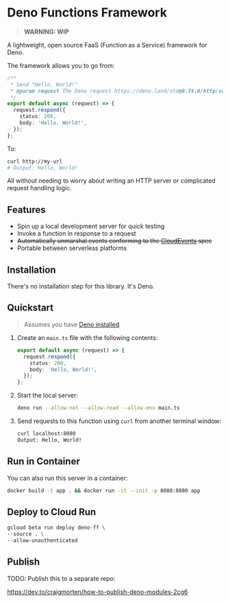 # Deno Functions Framework

> **WARNING: WIP**

A lightweight, open source FaaS (Function as a Service) framework for Deno.

The framework allows you to go from:

```ts
/**
 * Send "Hello, World!"
 * @param request The Deno request https://deno.land/std@0.74.0/http/server.ts
 */
export default async (request) => {
  request.respond({
    status: 200,
    body: 'Hello, World!',
  });
};
```

To:

```sh
curl http://my-url
# Output: Hello, World!
```

All without needing to worry about writing an HTTP server or complicated request handling logic.

## Features

- Spin up a local development server for quick testing
- Invoke a function in response to a request
- ~~Automatically unmarshal events conforming to the
  [CloudEvents](https://cloudevents.io/) spec~~
- Portable between serverless platforms

## Installation

There's no installation step for this library. It's Deno.

## Quickstart

> Assumes you have [Deno installed](https://deno.land/#installation)

1. Create an `main.ts` file with the following contents:

    ```ts
    export default async (request) => {
      request.respond({
        status: 200,
        body: 'Hello, World!',
      });
    };
    ```

1. Start the local server:

    ```sh
    deno run --allow-net --allow-read --allow-env main.ts
    ```

1. Send requests to this function using `curl` from another terminal window:

    ```sh
    curl localhost:8080
    Output: Hello, World!
    ```

## Run in Container

You can also run this server in a container:

```sh
docker build -t app . && docker run -it --init -p 8080:8080 app
```

## Deploy to Cloud Run

```sh
gcloud beta run deploy deno-ff \
--source . \
--allow-unauthenticated
```

## Publish

TODO: Publish this to a separate repo:

https://dev.to/craigmorten/how-to-publish-deno-modules-2cg6